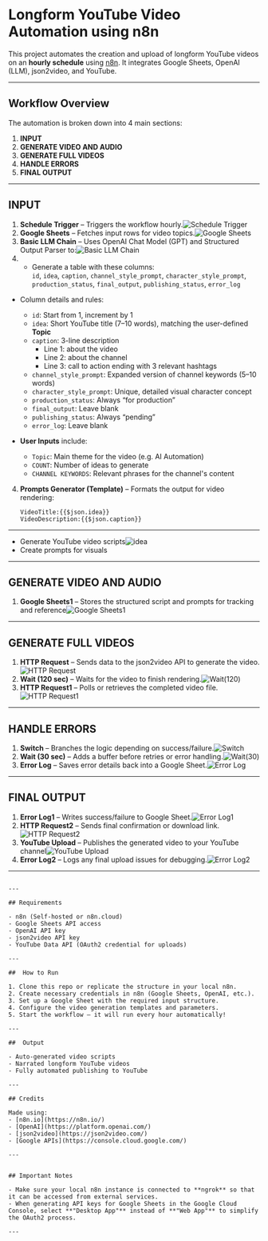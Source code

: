#  Longform YouTube Video Automation using n8n

This project automates the creation and upload of longform YouTube videos on an **hourly schedule** using [n8n](https://n8n.io/). It integrates Google Sheets, OpenAI (LLM), json2video, and YouTube.

---

##  Workflow Overview

The automation is broken down into 4 main sections:

1. **INPUT**  
2. **GENERATE VIDEO AND AUDIO**  
3. **GENERATE FULL VIDEOS**  
4. **HANDLE ERRORS**  
5. **FINAL OUTPUT**

---

## INPUT

1. **Schedule Trigger** – Triggers the workflow hourly.![Schedule Trigger](https://github.com/adaezeilo/youtube-ai-agent/blob/72ca42cd3bc2573c90b09bb11727189af096ba53/schedule%20trig.png)
2. **Google Sheets** – Fetches input rows for video topics.![Google Sheets](https://github.com/adaezeilo/youtube-ai-agent/blob/1f84ea414ed980b1398ce59c5fd9c02d9d9f7ad5/google%20sheets.png)
3. **Basic LLM Chain** – Uses OpenAI Chat Model (GPT) and Structured Output Parser to:![Basic LLM Chain](https://github.com/adaezeilo/youtube-ai-agent/blob/5bffc6c18f14101beee7300eb2aef0254aecf18c/basic%20llm%20chain.png)
4.  - Generate a table with these columns:  
     `id`, `idea`, `caption`, `channel_style_prompt`, `character_style_prompt`, `production_status`, `final_output`, `publishing_status`, `error_log`
   - Column details and rules:
     - `id`: Start from 1, increment by 1
     - `idea`: Short YouTube title (7–10 words), matching the user-defined **Topic**
     - `caption`: 3-line description  
       - Line 1: about the video  
       - Line 2: about the channel  
       - Line 3: call to action ending with 3 relevant hashtags  
     - `channel_style_prompt`: Expanded version of channel keywords (5–10 words)
     - `character_style_prompt`: Unique, detailed visual character concept
     - `production_status`: Always “for production”
     - `final_output`: Leave blank
     - `publishing_status`: Always “pending”
     - `error_log`: Leave blank

   - **User Inputs** include:  
     - `Topic`: Main theme for the video (e.g. AI Automation)  
     - `COUNT`: Number of ideas to generate  
     - `CHANNEL KEYWORDS`: Relevant phrases for the channel's content

4. **Prompts Generator (Template)** – Formats the output for video rendering:  
   ```
   VideoTitle:{{$json.idea}}
   VideoDescription:{{$json.caption}}
   ```

---
   - Generate YouTube video scripts![idea](https://github.com/adaezeilo/youtube-ai-agent/blob/9c3a219d234ab1bb4d9d7267cd776b98a147806c/idea.png)
   - Create prompts for visuals

---

## GENERATE VIDEO AND AUDIO

1. **Google Sheets1** – Stores the structured script and prompts for tracking and reference![Google Sheets1](https://github.com/adaezeilo/youtube-ai-agent/blob/80757d0c34185fb85b50c0e1b8292d8179b61161/google%20sheet1.png)

---

## GENERATE FULL VIDEOS

1. **HTTP Request** – Sends data to the json2video API to generate the video.![HTTP Request](https://github.com/adaezeilo/youtube-ai-agent/blob/8182ce896f6f9d1b643ccb244f7b38a4a22d4f53/http%20request.png)
2. **Wait (120 sec)** – Waits for the video to finish rendering.![Wait(120)](https://github.com/adaezeilo/youtube-ai-agent/blob/f69882315fcc675e9a8486e8b518b126e392e3b9/wait(120).png)
3. **HTTP Request1** – Polls or retrieves the completed video file.![HTTP Request1](https://github.com/adaezeilo/youtube-ai-agent/blob/2c46b48c03660bb23732452ecfd5e39527a17c25/Http%20request1.png)

---

## HANDLE ERRORS

1. **Switch** – Branches the logic depending on success/failure.![Switch](https://github.com/adaezeilo/youtube-ai-agent/blob/f226cb09cca4edd7d6eabc5cecd74e4ef001424a/switch.png)
2. **Wait (30 sec)** – Adds a buffer before retries or error handling.![Wait(30)](https://github.com/adaezeilo/youtube-ai-agent/blob/a6d0e6effdf1913d22a2e8013caa47b494b2dfe8/wait(30).png)
3. **Error Log** – Saves error details back into a Google Sheet.![Error Log](https://github.com/adaezeilo/youtube-ai-agent/blob/b6c4651eeb4a8a5b09c50c77426fe64321b0e7ed/Error%20log.png)

---

## FINAL OUTPUT

1. **Error Log1** – Writes success/failure to Google Sheet.![Error Log1](https://github.com/adaezeilo/youtube-ai-agent/blob/a428c9f07e2538e994f33dcbe6df3ba96b0aa0c0/error%20log1.png)
2. **HTTP Request2** – Sends final confirmation or download link.![HTTP Request2](https://github.com/adaezeilo/youtube-ai-agent/blob/210a63621fb12bce8f9ede041f34c645d65021bf/http%20request2.png)
3. **YouTube Upload** – Publishes the generated video to your YouTube channel![YouTube Upload](https://github.com/adaezeilo/youtube-ai-agent/blob/433fa33535f3ca44ae7aa394d7b0276c694178dc/YOUTUBE.png)
4. **Error Log2** – Logs any final upload issues for debugging.![Error Log2](https://github.com/adaezeilo/youtube-ai-agent/blob/1131b7c52ca2a86975ff569d98439d4e880eb00d/ERROR%20LOG2.png)

---


```

---

## Requirements

- n8n (Self-hosted or n8n.cloud)
- Google Sheets API access
- OpenAI API key
- json2video API key
- YouTube Data API (OAuth2 credential for uploads)

---

##  How to Run

1. Clone this repo or replicate the structure in your local n8n.
2. Create necessary credentials in n8n (Google Sheets, OpenAI, etc.).
3. Set up a Google Sheet with the required input structure.
4. Configure the video generation templates and parameters.
5. Start the workflow — it will run every hour automatically!

---

##  Output

- Auto-generated video scripts
- Narrated longform YouTube videos
- Fully automated publishing to YouTube

---

## Credits

Made using:
- [n8n.io](https://n8n.io/)
- [OpenAI](https://platform.openai.com/)
- [json2video](https://json2video.com/)
- [Google APIs](https://console.cloud.google.com/)

---


## Important Notes

- Make sure your local n8n instance is connected to **ngrok** so that it can be accessed from external services.
- When generating API keys for Google Sheets in the Google Cloud Console, select **"Desktop App"** instead of **"Web App"** to simplify the OAuth2 process.

---
